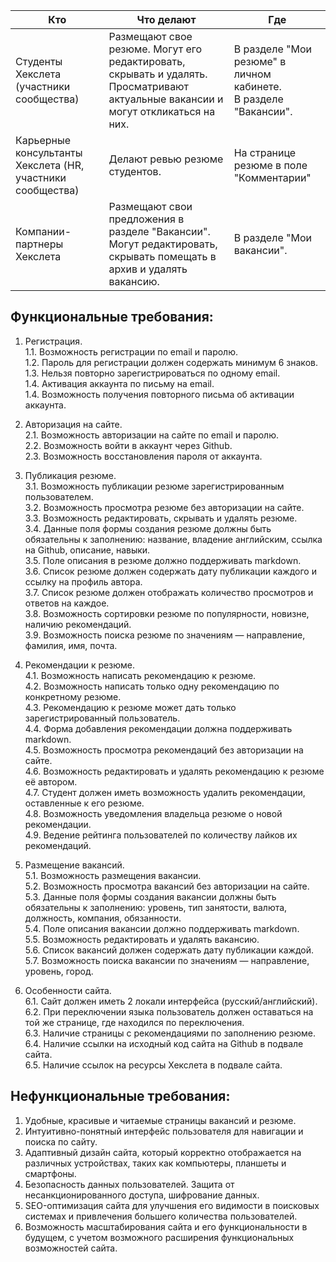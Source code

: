 | Кто                                                        | Что делают                                                                                                                           | Где                                                                |
|------------------------------------------------------------|--------------------------------------------------------------------------------------------------------------------------------------|--------------------------------------------------------------------|
| Студенты Хекслета (участники сообщества)                   | Размещают свое резюме. Могут его редактировать, скрывать и удалять.<br>Просматривают актуальные вакансии и могут откликаться на них. | В разделе "Мои резюме" в личном кабинете.<br>В разделе "Вакансии". |
| Карьерные консультанты Хекслета (HR, участники сообщества) | Делают ревью резюме студентов.                                                                                                       | На странице резюме в поле "Комментарии"                            |
| Компании-партнеры Хекслета                                 | Размещают свои предложения в разделе "Вакансии". Могут редактировать, скрывать помещать в архив и удалять вакансию.                  | В разделе "Мои вакансии".                                          |

## Функциональные требования:
1. Регистрация.<br>
 1.1. Возможность регистрации по email и паролю.<br>
 1.2. Пароль для регистрации должен содержать минимум 6 знаков.<br>
 1.3. Нельзя повторно зарегистрироваться по одному email.<br>
 1.4. Активация аккаунта по письму на email.<br>
 1.4. Возможность получения повторного письма об активации аккаунта.

2. Авторизация на сайте.<br>
 2.1. Возможность авторизации на сайте по email и паролю.<br>
 2.2. Возможность войти в аккаунт через Github.<br>
 2.3. Возможность восстановления пароля от аккаунта.

3. Публикация резюме.<br>
 3.1. Возможность публикации резюме зарегистрированным пользователем.<br>
 3.2. Возможность просмотра резюме без авторизации на сайте.<br>
 3.3. Возможность редактировать, скрывать и удалять резюме.<br>
 3.4. Данные поля формы создания резюме должны быть обязательны к заполнению: название, владение английским, ссылка на Github, описание, навыки.<br>
 3.5. Поле описания в резюме должно поддерживать markdown.<br>
 3.6. Список резюме должен содержать дату публикации каждого и ссылку на профиль автора.<br>
 3.7. Список резюме должен отображать количество просмотров и ответов на каждое.<br>
 3.8. Возможность сортировки резюме по популярности, новизне, наличию рекомендаций.<br>
 3.9. Возможность поиска резюме по значениям — направление, фамилия, имя, почта.

4. Рекомендации к резюме.<br>
 4.1. Возможность написать рекомендацию к резюме.<br>
 4.2. Возможность написать только одну рекомендацию по конкретному резюме.<br>
 4.3. Рекомендацию к резюме может дать только зарегистрированный пользователь.<br>
 4.4. Форма добавления рекомендации должна поддерживать markdown.<br>
 4.5. Возможность просмотра рекомендаций без авторизации на сайте.<br>
 4.6. Возможность редактировать и удалять рекомендацию к резюме её автором.<br>
 4.7. Студент должен иметь возможность удалить рекомендации, оставленные к его резюме.<br>
 4.8. Возможность уведомления владельца резюме о новой рекомендации.<br>
 4.9. Ведение рейтинга пользователей по количеству лайков их рекомендаций.

5. Размещение вакансий.<br>
 5.1. Возможность размещения вакансии.<br>
 5.2. Возможность просмотра вакансий без авторизации на сайте.<br>
 5.3. Данные поля формы создания вакансии должны быть обязательны к заполнению: уровень, тип занятости, валюта, должность, компания, обязанности.<br>
 5.4. Поле описания вакансии должно поддерживать markdown.<br>
 5.5. Возможность редактировать и удалять вакансию.<br>
 5.6. Список вакансий должен содержать дату публикации каждой.<br>
 5.7. Возможность поиска вакансии по значениям — направление, уровень, город.

6. Особенности сайта.<br>
 6.1. Сайт должен иметь 2 локали интерфейса (русский/английский).<br>
 6.2. При переключении языка пользователь должен оставаться на той же странице, где находился по переключения.<br>
 6.3. Наличие страницы с рекомендациями по заполнению резюме.<br>
 6.4. Наличие ссылки на исходный код сайта на Github в подвале сайта.<br>
 6.5. Наличие ссылок на ресурсы Хекслета в подвале сайта.

## Нефункциональные требования:
1. Удобные, красивые и читаемые страницы вакансий и резюме.
2. Интуитивно-понятный интерфейс пользователя для навигации и поиска по сайту.
3. Адаптивный дизайн сайта, который корректно отображается на различных устройствах, таких как компьютеры, планшеты и смартфоны.
4. Безопасность данных пользователей. Защита от несанкционированного доступа, шифрование данных.
5. SEO-оптимизация сайта для улучшения его видимости в поисковых системах и привлечения большего количества пользователей.
6. Возможность масштабирования сайта и его функциональности в будущем, с учетом возможного расширения функциональных возможностей сайта.